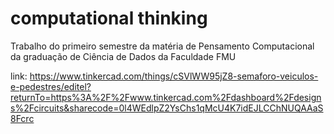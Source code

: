 # computational thinking
Trabalho do primeiro semestre da matéria de Pensamento Computacional da graduação de Ciência de Dados da Faculdade FMU

link: https://www.tinkercad.com/things/cSVlWW95jZ8-semaforo-veiculos-e-pedestres/editel?returnTo=https%3A%2F%2Fwww.tinkercad.com%2Fdashboard%2Fdesigns%2Fcircuits&sharecode=0l4WEdlpZ2YsChs1qMcU4K7idEJLCChNUQAAaS8Fcrc
